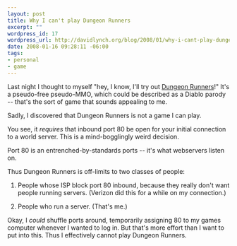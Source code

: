 ```yaml
--- 
layout: post
title: Why I can't play Dungeon Runners
excerpt: ""
wordpress_id: 17
wordpress_url: http://davidlynch.org/blog/2008/01/why-i-cant-play-dungeon-runners/
date: 2008-01-16 09:28:11 -06:00
tags: 
- personal
- game
---
```

Last night I thought to myself "hey, I know, I'll try out <a href="http://www.dungeonrunners.com">Dungeon Runners</a>!"  It's a pseudo-free pseudo-MMO, which could be described as a Diablo parody -- that's the sort of game that sounds appealing to me.

Sadly, I discovered that Dungeon Runners is not a game I can play.

You see, it <em>requires</em> that inbound port 80 be open for your initial connection to a world server.  This is a mind-bogglingly weird decision.

Port 80 is an entrenched-by-standards ports -- it's what webservers listen on.

Thus Dungeon Runners is off-limits to two classes of people:

1.  People whose ISP block port 80 inbound, because they really don't want people running servers.  (Verizon did this for a while on my connection.)

2.  People who run a server.  (That's me.)

Okay, I <em>could</em> shuffle ports around, temporarily assigning 80 to my games computer whenever I wanted to log in.  But that's more effort than I want to put into this.  Thus I effectively cannot play Dungeon Runners.
